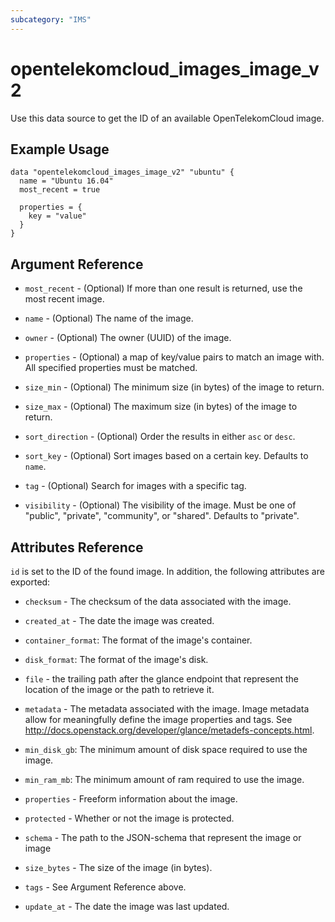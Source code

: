 ```yaml
---
subcategory: "IMS"
---
```


# opentelekomcloud_images_image_v2

Use this data source to get the ID of an available OpenTelekomCloud image.

## Example Usage

```hcl
data "opentelekomcloud_images_image_v2" "ubuntu" {
  name = "Ubuntu 16.04"
  most_recent = true

  properties = {
    key = "value"
  }
}
```

## Argument Reference

* `most_recent` - (Optional) If more than one result is returned, use the most recent image.

* `name` - (Optional) The name of the image.

* `owner` - (Optional) The owner (UUID) of the image.

* `properties` - (Optional) a map of key/value pairs to match an image with.
  All specified properties must be matched.

* `size_min` - (Optional) The minimum size (in bytes) of the image to return.

* `size_max` - (Optional) The maximum size (in bytes) of the image to return.

* `sort_direction` - (Optional) Order the results in either `asc` or `desc`.

* `sort_key` - (Optional) Sort images based on a certain key. Defaults to `name`.

* `tag` - (Optional) Search for images with a specific tag.

* `visibility` - (Optional) The visibility of the image. Must be one of
   "public", "private", "community", or "shared". Defaults to "private".


## Attributes Reference

`id` is set to the ID of the found image. In addition, the following attributes are exported:

* `checksum` - The checksum of the data associated with the image.

* `created_at` - The date the image was created.

* `container_format`: The format of the image's container.

* `disk_format`: The format of the image's disk.

* `file` - the trailing path after the glance endpoint that represent the
  location of the image or the path to retrieve it.

* `metadata` - The metadata associated with the image.
  Image metadata allow for meaningfully define the image properties
  and tags. See http://docs.openstack.org/developer/glance/metadefs-concepts.html.

* `min_disk_gb`: The minimum amount of disk space required to use the image.

* `min_ram_mb`: The minimum amount of ram required to use the image.

* `properties` - Freeform information about the image.

* `protected` - Whether or not the image is protected.

* `schema` - The path to the JSON-schema that represent the image or image

* `size_bytes` - The size of the image (in bytes).

* `tags` - See Argument Reference above.

* `update_at` - The date the image was last updated.
